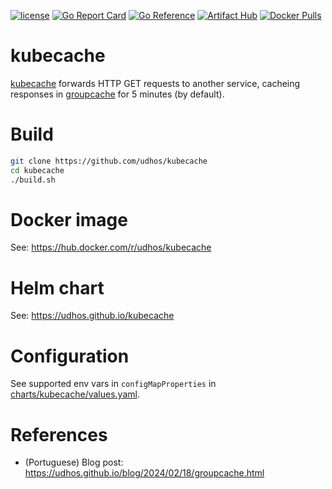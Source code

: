 [![license](http://img.shields.io/badge/license-MIT-blue.svg)](https://github.com/udhos/kubecache/blob/main/LICENSE)
[![Go Report Card](https://goreportcard.com/badge/github.com/udhos/kubecache)](https://goreportcard.com/report/github.com/udhos/kubecache)
[![Go Reference](https://pkg.go.dev/badge/github.com/udhos/kubecache.svg)](https://pkg.go.dev/github.com/udhos/kubecache)
[![Artifact Hub](https://img.shields.io/endpoint?url=https://artifacthub.io/badge/repository/kubecache)](https://artifacthub.io/packages/search?repo=kubecache)
[![Docker Pulls](https://img.shields.io/docker/pulls/udhos/kubecache)](https://hub.docker.com/r/udhos/kubecache)

# kubecache

[kubecache](https://github.com/udhos/kubecache) forwards HTTP GET requests to another service, cacheing responses in [groupcache](https://github.com/modernprogram/groupcache) for 5 minutes (by default).

# Build

```bash
git clone https://github.com/udhos/kubecache
cd kubecache
./build.sh
```

# Docker image

See: https://hub.docker.com/r/udhos/kubecache

# Helm chart

See: https://udhos.github.io/kubecache

# Configuration

See supported env vars in `configMapProperties` in [charts/kubecache/values.yaml](charts/kubecache/values.yaml).

# References

* (Portuguese) Blog post: https://udhos.github.io/blog/2024/02/18/groupcache.html
